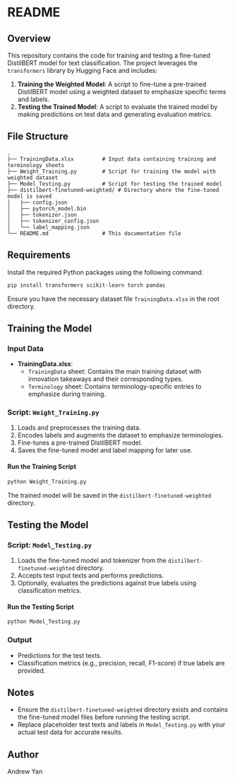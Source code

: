 # README

## Overview
This repository contains the code for training and testing a fine-tuned DistilBERT model for text classification. The project leverages the `transformers` library by Hugging Face and includes:

1. **Training the Weighted Model**: A script to fine-tune a pre-trained DistilBERT model using a weighted dataset to emphasize specific terms and labels.
2. **Testing the Trained Model**: A script to evaluate the trained model by making predictions on test data and generating evaluation metrics.

## File Structure

```
.
├── TrainingData.xlsx         # Input data containing training and terminology sheets
├── Weight_Training.py        # Script for training the model with weighted dataset
├── Model_Testing.py          # Script for testing the trained model
├── distilbert-finetuned-weighted/ # Directory where the fine-tuned model is saved
│   ├── config.json
│   ├── pytorch_model.bin
│   ├── tokenizer.json
│   ├── tokenizer_config.json
│   └── label_mapping.json
└── README.md                 # This documentation file
```

## Requirements

Install the required Python packages using the following command:

```bash
pip install transformers scikit-learn torch pandas
```

Ensure you have the necessary dataset file `TrainingData.xlsx` in the root directory.

## Training the Model

### Input Data
- **TrainingData.xlsx**:
  - `TrainingData` sheet: Contains the main training dataset with innovation takeaways and their corresponding types.
  - `Terminology` sheet: Contains terminology-specific entries to emphasize during training.

### Script: `Weight_Training.py`
1. Loads and preprocesses the training data.
2. Encodes labels and augments the dataset to emphasize terminologies.
3. Fine-tunes a pre-trained DistilBERT model.
4. Saves the fine-tuned model and label mapping for later use.

#### Run the Training Script
```bash
python Weight_Training.py
```

The trained model will be saved in the `distilbert-finetuned-weighted` directory.

## Testing the Model

### Script: `Model_Testing.py`
1. Loads the fine-tuned model and tokenizer from the `distilbert-finetuned-weighted` directory.
2. Accepts test input texts and performs predictions.
3. Optionally, evaluates the predictions against true labels using classification metrics.

#### Run the Testing Script
```bash
python Model_Testing.py
```

### Output
- Predictions for the test texts.
- Classification metrics (e.g., precision, recall, F1-score) if true labels are provided.

## Notes
- Ensure the `distilbert-finetuned-weighted` directory exists and contains the fine-tuned model files before running the testing script.
- Replace placeholder test texts and labels in `Model_Testing.py` with your actual test data for accurate results.

## Author
Andrew Yan

